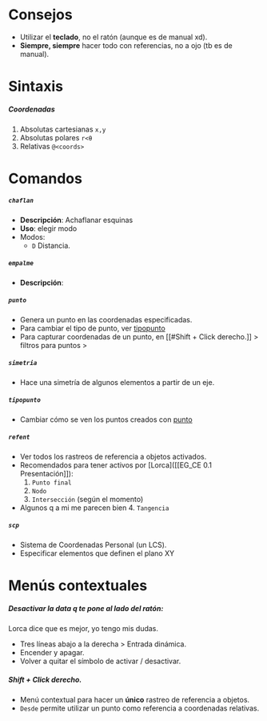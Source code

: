 # Consejos
- Utilizar el **teclado**, no el ratón (aunque es de manual xd).
- **Siempre, siempre** hacer todo con referencias, no a ojo (tb es de manual).
# Sintaxis
##### Coordenadas
1. Absolutas cartesianas `x,y`
2. Absolutas polares `r<θ`
3. Relativas `@<coords>`
# Comandos
##### `chaflan`
- **Descripción**: Achaflanar esquinas
- **Uso**: elegir modo
- Modos:
	- `D` Distancia.
##### `empalme`
- **Descripción**: 
##### `punto`
- Genera un punto en las coordenadas especificadas.
- Para cambiar el tipo de punto, ver [tipopunto]([[#`tipopunto`]])
- Para capturar coordenadas de un punto, en [[#Shift + Click derecho.]] > filtros para puntos >
##### `simetria`
- Hace una simetría de algunos elementos a partir de un eje.
##### `tipopunto`
- Cambiar cómo se ven los puntos creados con [punto]([[#`punto`]])
##### `refent`
- Ver todos los rastreos de referencia a objetos activados.
- Recomendados para tener activos por [Lorca]([[EG_CE 0.1 Presentación]]):
	1. `Punto final`
	2. `Nodo`
	3. `Intersección` (según el momento)
- Algunos q a mi me parecen bien
	4. `Tangencia`
##### `scp`
- Sistema de Coordenadas Personal (un LCS).
- Especificar elementos que definen el plano XY
# Menús contextuales
##### Desactivar la data q te pone al lado del ratón:
Lorca dice que es mejor, yo tengo mis dudas.
-  Tres líneas abajo a la derecha > Entrada dinámica.
- Encender y apagar.
- Volver a quitar el símbolo de activar / desactivar.
##### Shift + Click derecho.
- Menú contextual para hacer un **único** rastreo de referencia a objetos.
-  `Desde` permite utilizar un punto como referencia a coordenadas relativas.
